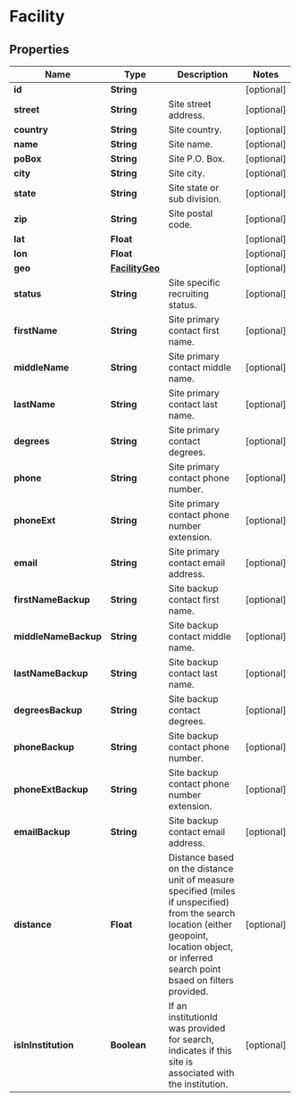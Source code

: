 # Facility

## Properties
Name | Type | Description | Notes
------------ | ------------- | ------------- | -------------
**id** | **String** |  |  [optional]
**street** | **String** | Site street address. |  [optional]
**country** | **String** | Site country. |  [optional]
**name** | **String** | Site name. |  [optional]
**poBox** | **String** | Site P.O. Box. |  [optional]
**city** | **String** | Site city. |  [optional]
**state** | **String** | Site state or sub division. |  [optional]
**zip** | **String** | Site postal code. |  [optional]
**lat** | **Float** |  |  [optional]
**lon** | **Float** |  |  [optional]
**geo** | [**FacilityGeo**](FacilityGeo.md) |  |  [optional]
**status** | **String** | Site specific recruiting status. |  [optional]
**firstName** | **String** | Site primary contact first name. |  [optional]
**middleName** | **String** | Site primary contact middle name. |  [optional]
**lastName** | **String** | Site primary contact last name. |  [optional]
**degrees** | **String** | Site primary contact degrees. |  [optional]
**phone** | **String** | Site primary contact phone number. |  [optional]
**phoneExt** | **String** | Site primary contact phone number extension. |  [optional]
**email** | **String** | Site primary contact email address. |  [optional]
**firstNameBackup** | **String** | Site backup contact first name. |  [optional]
**middleNameBackup** | **String** | Site backup contact middle name. |  [optional]
**lastNameBackup** | **String** | Site backup contact last name. |  [optional]
**degreesBackup** | **String** | Site backup contact degrees. |  [optional]
**phoneBackup** | **String** | Site backup contact phone number. |  [optional]
**phoneExtBackup** | **String** | Site backup contact phone number extension. |  [optional]
**emailBackup** | **String** | Site backup contact email address. |  [optional]
**distance** | **Float** | Distance based on the distance unit of measure specified (miles if unspecified) from the search location (either geopoint, location object, or inferred search point bsaed on filters provided. |  [optional]
**isInInstitution** | **Boolean** | If an institutionId was provided for search, indicates if this site is associated with the institution. |  [optional]
